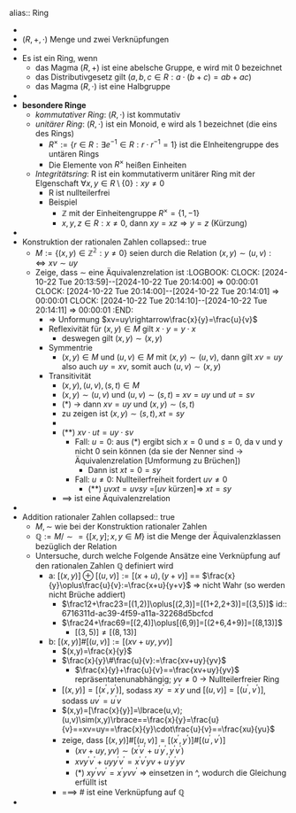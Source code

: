 alias:: Ring

-
- $(R,+,\cdot)$ Menge und zwei Verknüpfungen
-
- Es ist ein Ring, wenn
	- das Magma $(R,+)$ ist eine abelsche Gruppe, e wird mit 0 bezeichnet
	- das Distributivgesetz gilt ($a,b,c\in R:a\cdot(b+c)=ab+ac$)
	- das Magma $(R,\cdot)$ ist eine Halbgruppe
-
- **besondere Ringe**
	- *kommutativer Ring*: $(R,\cdot)$ ist kommutativ
	- *unitärer Ring*: $(R,\cdot)$ ist ein Monoid, e wird als 1 bezeichnet (die eins des Rings)
		- $R^{\times}:=\lbrace r\in R:\exists e^{-1}\in R:r\cdot r^{-1}=1\rbrace$ ist die EInheitengruppe des untären Rings
		- Die Elemente von $R^{\times}$ heißen Einheiten
	- *Integritätsring*: R ist ein kommutativerm unitärer Ring mit der EIgenschaft $\forall x,y\in R\setminus\lbrace0\rbrace:xy\neq0$
		- R ist nullteilerfrei
		- Beispiel
			- $\mathbb{Z}$ mit der Einheitengruppe $R^{\times}=\lbrace1,-1\rbrace$
			- $x,y,z\in R:x\neq0$, dann $xy=xz\Rightarrow y=z$ (Kürzung)
-
- Konstruktion der rationalen Zahlen
  collapsed:: true
	- $M:=\lbrace(x,y)\in\mathbb{Z^2}:y\neq0\rbrace$ seien durch die Relation $(x,y)\sim(u,v):\Leftrightarrow xv\sim uy$
	- Zeige, dass $\sim$ eine Äquivalenzrelation ist
	  :LOGBOOK:
	  CLOCK: [2024-10-22 Tue 20:13:59]--[2024-10-22 Tue 20:14:00] =>  00:00:01
	  CLOCK: [2024-10-22 Tue 20:14:00]--[2024-10-22 Tue 20:14:01] =>  00:00:01
	  CLOCK: [2024-10-22 Tue 20:14:10]--[2024-10-22 Tue 20:14:11] =>  00:00:01
	  :END:
		- => Unformung $xv=uy\rightarrow\frac{x}{y}=\frac{u}{v}$
		- Reflexivität für $(x,y)\in M$ gilt $x\cdot y=y\cdot x$
			- deswegen gilt $(x,y)\sim(x,y)$
		- Symmentrie
			- $(x,y)\in M$ und $(u,v)\in M$ mit $(x,y)\sim(u,v)$, dann gilt $xv=uy$ also auch $uy=xv$, somit auch $(u,v)\sim(x,y)$
		- Transitivität
			- $(x,y),(u,v),(s,t)\in M$
			- $(x,y)\sim(u,v)$ und $(u,v)\sim(s,t)$ = $xv=uy$ und $ut=sv$
			- $(\ast)$ -> dann $xv=uy$ und $(x,y)\sim(s,t)$
			- zu zeigen ist $(x,y)\sim(s,t),xt=sy$
			-
			- $(\ast\ast)$ $xv\cdot ut=uy\cdot sv$
				- Fall: $u=0$: aus $(\ast)$ ergibt sich $x=0$ und $s=0$, da v und y nicht 0 sein können (da sie der Nenner sind -> Äquivalenzrelation [Umformung zu Brüchen])
					- Dann ist $xt=0=sy$
				- Fall: $u\neq0$: Nullteilerfreiheit fordert $uv\neq0$
					- $(\ast\ast)$ $uvxt=uvsy$ =[$uv$ kürzen]=> $xt=sy$
			- ==> ist eine Äquivalenzrelation
-
- Addition rationaler Zahlen
  collapsed:: true
	- $M,\sim$ wie bei der Konstruktion rationaler Zahlen
	- $\mathbb{Q}:=M/\sim=\lbrace[x,y];x,y\in M\rbrace$ ist die Menge der Äquivalenzklassen bezüglich der Relation
	- Untersuche, durch welche Folgende Ansätze eine Verknüpfung auf den rationalen Zahlen $\mathbb{Q}$ definiert wird
		- a: $[(x,y)]\oplus[(u,v)]:=[(x+u),(y+v)]$ == $\frac{x}{y}\oplus\frac{u}{v}:=\frac{x+u}{y+v}$ => nicht Wahr (so werden nicht Brüche addiert)
			- $\frac12+\frac23=[(1,2)]\oplus[(2,3)]=[(1+2,2+3)]=[(3,5)]$
			  id:: 6716311d-ac39-4f59-a11a-32268d5bcfcd
			- $\frac24+\frac69=[(2,4)]\oplus[(6,9)]=[(2+6,4+9)]=[(8,13)]$
				- $[(3,5)]\neq[(8,13)]$
		- b: $[(x,y)]\#[(u,v)]:=[(xv+uy,yv)]$
			- $(x,y)=\frac{x}{y}$
			- $\frac{x}{y}\#\frac{u}{v}:=\frac{xv+uy}{yv}$
				- $\frac{x}{y}+\frac{u}{v}==\frac{xv+uy}{yv}$ repräsentatenunabhängig; $yv\neq0$ -> Nullteilerfreier Ring
			- $[(x,y)]=[(x^{\prime},y^{\prime})]$, sodass $xy^{\prime}=x^{\prime}y$ und $[(u,v)]=[(u^{\prime},v^{\prime})]$, sodass $uv^{\prime}=u^{\prime}v$
			- $(x,y)=[\frac{x}{y}]=\lbrace(u,v);(u,v)\sim(x,y)\rbrace==\frac{x}{y}=\frac{u}{v}==xv=uy==\frac{x}{y}\cdot\frac{u}{v}==\frac{xu}{yu}$
			- zeige, dass $[(x,y)]\#[(u,v)]=[(x^{\prime},y^{\prime})]\#[(u^{\prime},v^{\prime})]$
				- $(xv+uy,yv)\sim(x^{\prime}v^{\prime}+u^{\prime}y^{\prime},y^{\prime}v^{\prime})$
				- $xvy^{\prime}v^{\prime}+uyy^{\prime}v^{\prime}=x^{\prime}v^{\prime}yv+u^{\prime}y^{\prime}yv$
				- $(\ast)$ $xy^{\prime}vv^{\prime}=x^{\prime}yvv^{\prime}$ => einsetzen in ^, wodurch die Gleichung erfüllt ist
			- ===> # ist eine Verknüpfung auf $\mathbb{Q}$
-